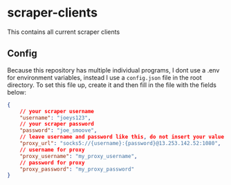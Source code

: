 # scraper-clients
This contains all current scraper clients

## Config
Because this repository has multiple individual programs, I dont use a .env for environment variables, instead I use a `config.json` file in the root directory. To set this file up, create
it and then fill in the file with the fields below:

```json
{
    // your scraper username
    "username": "joeys123",
    // your scraper password
    "password": "joe_smoove",
    // leave username and password like this, do not insert your value
    "proxy_url": "socks5://{username}:{password}@13.253.142.52:1080",
    // username for proxy
    "proxy_username": "my_proxy_username",
    // password for proxy
    "proxy_password": "my_proxy_password"
}
```

